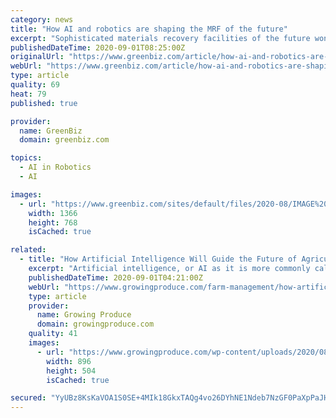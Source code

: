 ```yaml
---
category: news
title: "How AI and robotics are shaping the MRF of the future"
excerpt: "Sophisticated materials recovery facilities of the future won’t be cheap. Will they have payoff for recyclers and their customers?"
publishedDateTime: 2020-09-01T08:25:00Z
originalUrl: "https://www.greenbiz.com/article/how-ai-and-robotics-are-shaping-mrf-future"
webUrl: "https://www.greenbiz.com/article/how-ai-and-robotics-are-shaping-mrf-future"
type: article
quality: 69
heat: 79
published: true

provider:
  name: GreenBiz
  domain: greenbiz.com

topics:
  - AI in Robotics
  - AI

images:
  - url: "https://www.greenbiz.com/sites/default/files/2020-08/IMAGE%201%20MRF%20of%20Future%20AMP.jpg"
    width: 1366
    height: 768
    isCached: true

related:
  - title: "How Artificial Intelligence Will Guide the Future of Agriculture"
    excerpt: "Artificial intelligence, or AI as it is more commonly called, has become more prominent in conversations about technology these days. But what does it mean? And how might it shape the future of agriculture?"
    publishedDateTime: 2020-09-01T04:21:00Z
    webUrl: "https://www.growingproduce.com/farm-management/how-artificial-intelligence-will-drive-the-future-of-agriculture/"
    type: article
    provider:
      name: Growing Produce
      domain: growingproduce.com
    quality: 41
    images:
      - url: "https://www.growingproduce.com/wp-content/uploads/2020/08/HarvestCroo_in_action.jpg"
        width: 896
        height: 504
        isCached: true

secured: "YyUBz8KsKaVOA1S0SE+4MIk18GkxTAQg4vo26DYhNE1Ndeb7NzGF0PaXpPaJH+/pALltZnuyXMHc7YAw54bZ2tijZFKRbFyb0btVcvlLRZvz9PJeiqSimbriTucIb0FdsDC3f0kuYPFvPBAOjqGeF5f2aNBHNqHcNJvPXTP0N4qhUd9vuMLCXHDkMTDe74V7hUjDK8j+DCo1uk3xvVGxP8mn8W1vK4CZA0EqrY8PeuNF8QAYHPqyx2YsfH1XPUfLSSsd4ShMUaKllEkMtx2EfTRDLFiFRh92BjO1oeUtHbn76Lvjmm17foGIMImwtohGOybqc4u0KaUwJ8Iuyf1nrpQPkIhd9Yzyp95nuFe3Xso=;9DP4Al9cAndoHS8Dv0lU9A=="
---
```


